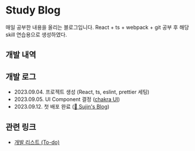 # Study Blog

매일 공부한 내용을 올리는 블로그입니다.
React + ts + webpack + git 공부 후 해당 skill 연습용으로 생성하였다.

## 개발 내역

## 개발 로그

- 2023.09.04. 프로젝트 생성 (React, ts, eslint, prettier 세팅)
- 2023.09.05. UI Component 결정 ([chakra UI](https://chakra-ui.com/, "https://chakra-ui.com/"))
- 2023.09.12. 첫 배포 완료 ([🤍 Sujin's Blog](https://ssj5037.github.io/study-blog))

## 관련 링크
- [개발 리스트 (To-do)](log/todo-list.md)

